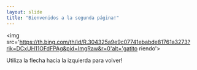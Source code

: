 ```yaml
---
layout: slide
title: "Bienvenidos a la segunda página!"
---
```

<img src='https://th.bing.com/th/id/R.304325a9e9c07741ebabde81761a3273?rik=DCxUH11OFdFPAg&pid=ImgRaw&r=0'alt='gatito riendo'>

Utiliza la flecha hacia la izquierda para volver!
